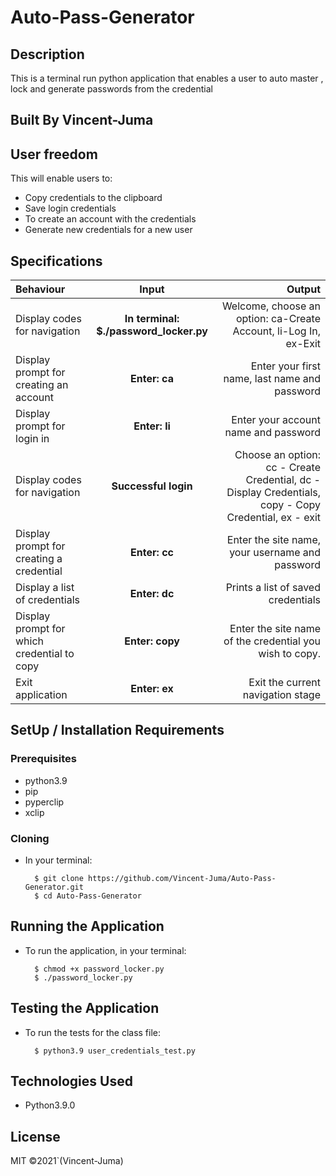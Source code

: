 # Auto-Pass-Generator

## Description
This is a terminal run python application that enables a user to auto master , lock and generate passwords from the credential

## Built By Vincent-Juma

## User freedom

This will enable users to:

* Copy credentials to the clipboard
* Save login credentials
* To create an account with the credentials
* Generate new credentials for a new user


## Specifications
| Behaviour | Input | Output |
| :---------------- | :---------------: | ------------------: |
| Display codes for navigation | **In terminal: $./password_locker.py** | Welcome, choose an option: ca-Create Account, li-Log In, ex-Exit |
| Display prompt for creating an account | **Enter: ca** | Enter your first name, last name and password |
| Display prompt for login in | **Enter: li** | Enter your account name and password |
| Display codes for navigation | **Successful login** | Choose an option: cc - Create Credential, dc - Display Credentials, copy - Copy Credential, ex - exit |
| Display prompt for creating a credential | **Enter: cc** | Enter the site name, your username and password |
| Display a list of credentials | **Enter: dc** | Prints a list of saved credentials |
| Display prompt for which credential to copy | **Enter: copy** | Enter the site name of the credential you wish to copy. |
| Exit application | **Enter: ex** | Exit the current navigation stage |

## SetUp / Installation Requirements
### Prerequisites
* python3.9
* pip
* pyperclip
* xclip

### Cloning
* In your terminal:
        
        $ git clone https://github.com/Vincent-Juma/Auto-Pass-Generator.git
        $ cd Auto-Pass-Generator

## Running the Application
* To run the application, in your terminal:

        $ chmod +x password_locker.py
        $ ./password_locker.py
        
## Testing the Application
* To run the tests for the class file:

        $ python3.9 user_credentials_test.py
        
## Technologies Used
* Python3.9.0

## License
MIT &copy;2021`(Vincent-Juma)

